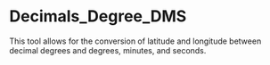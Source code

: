 # Decimals_Degree_DMS
This tool allows for the conversion of  latitude and longitude between decimal degrees and degrees, minutes, and seconds.
